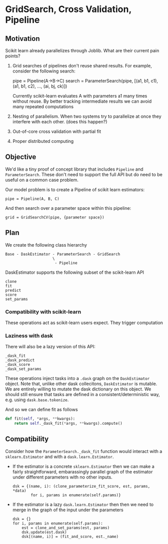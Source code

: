 GridSearch, Cross Validation, Pipeline
======================================


Motivation
----------

Scikit learn already parallelizes through Joblib.
What are their current pain points?

1.  Grid searches of pipelines don't reuse shared results.
    For example, consider the following search:

    pipe = Pipeline(A->B->C)
    search = ParameterSearch(pipe, [(a1, b1, c1), (a1, b1, c2), ..., (ai, bj, ck)])

    Currently scikit-learn evaluates A with parameters a1 many times without
    reuse.  By better tracking intermediate results we can avoid many repeated
    computations
2.  Nesting of parallelism.  When two systems try to parallelize at once they
    interfere with each other.  (does this happen?)
3.  Out-of-core cross validation with partial fit
4.  Proper distributed computing


Objective
---------

We'd like a tiny proof of concept library that includes `Pipeline` and
`ParameterSearch`.  These don't need to support the full API but do need to be
useful on a common case problem.

Our model problem is to create a Pipeline of scikit learn estimators:

    pipe = Pipeline(A, B, C)

And then search over a parameter space within this pipeline:

    grid = GridSearchCV(pipe, {parameter space})


Plan
----

We create the following class hierarchy

    Base - DaskEstimator - ParameterSearch - GridSearch
                         \
                          - Pipeline

DaskEstimator supports the following subset of the scikit-learn API

    clone
    fit
    predict
    score
    set_params


### Compatibility with scikit-learn

These operations act as scikit-learn users expect.  They trigger computation

### Laziness with dask

There will also be a lazy version of this API:

    _dask_fit
    _dask_predict
    _dask_score
    _dask_set_params

These operations inject tasks into a `.dask` graph on the `DaskEstimator`
object.  Note that, unlike other dask collecitons, `DaskEstimator` is mutable.
We are entirely willing to mutate the dask dictionary on this object.  We
should still ensure that tasks are defined in a consistent/deterministic way,
e.g. using `dask.base.tokenize`.

And so we can define fit as follows

```python
def fit(self, *args, **kwargs):
    return self._dask_fit(*args, **kwargs).compute()
```


Compatibility
-------------

Consider how the `ParameterSearch._dask_fit` function would interact with a
`sklearn.Estimator` and with a `dask.learn.Estimator`.

*   If the estimator is a concrete `sklearn.Estimator` then we can make a fairly
    straightforward, embarassingly parallel graph of the estimator under
    different parameters with no other inputs.

        dsk = {(name, i): (clone_parameterize_fit_score, est, params, *data)
                for i, params in enumerate(self.params)}

*   If the estimator is a lazy `dask.learn.Estimator` then then we need to
    merge in the graph of the input under the parameters

        dsk = {}
        for i, params in enumerate(self.params):
            est = clone_and_set_params(est, params)
            dsk.update(est.dask)
            dsk[(name, i)] = (fit_and_score, est._name)


